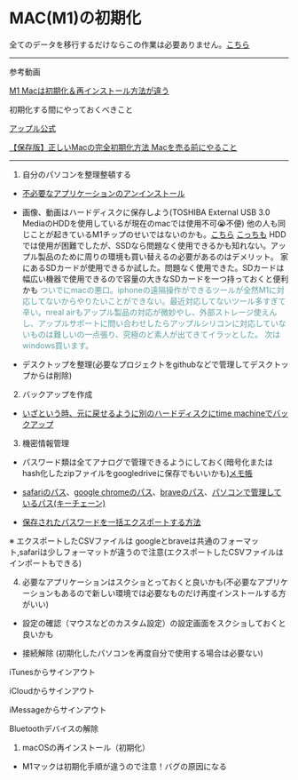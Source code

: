  # MAC(M1)の初期化

  全てのデータを移行するだけならこの作業は必要ありません。[こちら](https://support.apple.com/ja-jp/HT204350)

 ---

 参考動画

 [M1 Macは初期化＆再インストール方法が違う](https://www.youtube.com/watch?v=VsYi4W7hkpY)

 初期化する間にやっておくべきこと

 [アップル公式](https://support.apple.com/ja-jp/HT201065)

 [【保存版】正しいMacの完全初期化方法 Macを売る前にやること](https://macgarage.jp/mac-initialize/)

 ---

1. 自分のパソコンを整理整頓する
  
- [不必要なアプリケーションのアンインストール](https://www.lifehacker.jp/article/206045remember-to-delete-and-unlink-your-accounts-before-dele/)
- 画像、動画はハードディスクに保存しよう(TOSHIBA External USB 3.0 MediaのHDDを使用しているが現在のmacでは使用不可😭不便)
他の人も同じことが起きているM1チップのせいではないのかも。[こちら](https://www.buffalo.jp/support/faq/detail/1199.html)
[こっちも](https://soundorbis.com/mac-ex-hdd-ssd-fomat/)
HDDでは使用が困難でしたが、SSDなら問題なく使用できるかも知れない。アップル製品のために周りの環境も買い替えるの必要があるのはデメリット。
家にあるSDカードが使用できるか試した。問題なく使用できた。SDカードは幅広い機器で使用できるので容量の大きなSDカードを一つ持っておくと便利かも
<font color="CadetBlue">ついでにmacの悪口。iphoneの遠隔操作ができるツールが全然M1に対応してないからやりたいことができない。最近対応してないツール多すぎて辛い。nreal airもアップル製品の対応が微妙やし、外部ストレージ使えんし、アップルサポートに問い合わせしたらアップルシリコンに対応していないものは難しいの一点張り、究極のど素人が出てきてイラッとした。
次はwindows買います。</font>

- デスクトップを整理(必要なプロジェクトをgithubなどで管理してデスクトップからは削除)

2. バックアップを作成

- [いざという時、元に戻せるように別のハードディスクにtime machineでバックアップ](https://support.apple.com/ja-jp/mac-backup)

3. 機密情報管理

- パスワード類は全てアナログで管理できるようにしておく(暗号化またはhash化したzipファイルをgoogledriveに保存でもいいかも)[メモ帳](https://news.allabout.co.jp/articles/o/27889/)

- [safariのパス](https://br.atsit.in/ja/?p=66244)、[google chromeのパス](https://yoshitechblog.com/google-chrome-password-information-confirmation)、[braveのパス](https://lv73.net/brave-password-control-where/)、[パソコンで管理しているパス(キーチェーン)](https://support.apple.com/ja-jp/HT211145#:~:text=Safari%20%E3%81%A7%E4%BF%9D%E5%AD%98%E6%B8%88%E3%81%BF%E3%81%AE%E3%83%91%E3%82%B9%E3%83%AF%E3%83%BC%E3%83%89%E3%82%92%E8%A1%A8%E7%A4%BA%E3%81%99%E3%82%8B&text=%E3%80%8CSafari%E3%80%8D%E3%83%A1%E3%83%8B%E3%83%A5%E3%83%BC%E3%81%8B%E3%82%89%E3%80%8C%E7%92%B0%E5%A2%83,%E3%81%99%E3%82%8B%E3%81%93%E3%81%A8%E3%82%82%E3%81%A7%E3%81%8D%E3%81%BE%E3%81%99%E3%80%82)

- [保存されたパスワードを一括エクスポートする方法](https://atmarkit.itmedia.co.jp/ait/articles/2006/03/news021.html#:~:text=%E3%83%91%E3%82%B9%E3%83%AF%E3%83%BC%E3%83%89%E3%82%92CSV%E3%83%95%E3%82%A1%E3%82%A4%E3%83%AB%E3%81%AB%E4%BF%9D%E5%AD%98%EF%BC%88%E3%82%A8%E3%82%AF%E3%82%B9%E3%83%9D%E3%83%BC%E3%83%88%EF%BC%89%E3%81%99%E3%82%8B%E3%81%AB%E3%81%AF,-Chrome%E3%81%AB%E4%BF%9D%E5%AD%98&text=%E3%81%82%E3%82%8B%E3%81%84%E3%81%AFURL%E3%81%A8%E3%81%97%E3%81%A6%E3%80%8Cchrome%3A%2F%2F,%E3%82%A8%E3%82%AF%E3%82%B9%E3%83%9D%E3%83%BC%E3%83%88%EF%BC%BD%E3%82%92%E3%82%AF%E3%83%AA%E3%83%83%E3%82%AF%E3%81%97%E3%81%BE%E3%81%99%E3%80%82)

※ エクスポートしたCSVファイルは googleとbraveは共通のフォーマット,safariは少しフォーマットが違うので注意(エクスポートしたCSVファイルはインポートもできる)

4. 必要なアプリケーションはスクショとっておくと良いかも(不必要なアプリケーションもあるので新しい環境では必要なものだけ再度インストールする方がいい)

- 設定の確認（マウスなどのカスタム設定）の設定画面をスクショしておくと良いかも

- 接続解除 (初期化したパソコンを再度自分で使用する場合は必要ない)

iTunesからサインアウト

iCloudからサインアウト

iMessageからサインアウト

Bluetoothデバイスの解除

1. macOSの再インストール（初期化）

- M1マックは初期化手順が違うので注意！バグの原因になる
